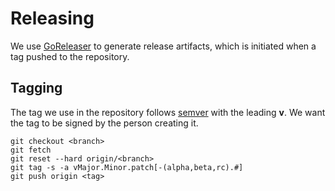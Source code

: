 # Releasing

We use [GoReleaser](https://goreleaser.com/) to generate release artifacts, which is initiated when a tag pushed to the repository.

## Tagging
The tag we use in the repository follows [semver](https://github.com/semver/semver/blob/master/semver.md) with the leading **v**. We want the tag to be signed by the person creating it.

``` shell
git checkout <branch>
git fetch
git reset --hard origin/<branch>
git tag -s -a vMajor.Minor.patch[-(alpha,beta,rc).#]
git push origin <tag>
```